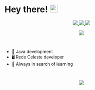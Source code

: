 <p align="center">
   <h1>Hey there! <img src="https://media.giphy.com/media/hvRJCLFzcasrR4ia7z/giphy.gif" width="25px"></h1>
</p>

<p align="center">
  <a href="mailto:deserrc@gmail.com">
    <img src="https://img.shields.io/badge/-deserrc@gmail.com-2F80ED?style=flat-square&labelColor=2F80ED&logo=Gmail&logoColor=FFFFFF&link=mailto:deserrc@gmail.com">
  </a>
  <a href="https://discord.com/users/268040487800274956">
    <img src="https://img.shields.io/badge/@Deser6626-2F80ED?style=flat-square&labelColor=2F80ED&logo=discord&logoColor=FFFFFF">
  </a>
  <a href="https://twitter.com/intent/follow?screen_name=DeserRC">
    <img src="https://img.shields.io/badge/@DeserRC-2F80ED?style=flat-square&labelColor=2F80ED&logo=twitter&logoColor=FFFFFF&link=https://twitter.com/intent/follow?screen_name=DeserRC">
  </a>
</p>

<p align="center">
   <img align="center" src="https://github-readme-stats.vercel.app/api?username=DeserRC&count_private=true&show_icons=true&hide_title=true&hide=stars" />
</p>

<br>

- 👑 Java development
- 🖥️ Rede Celeste developer 
- 📕 Always in search of learning

<br>

<p align="center">
   <img src="https://github-profile-trophy.vercel.app/?username=mluizaa00&theme=flat&no-frame=true&margin-w=25" />
</p>
